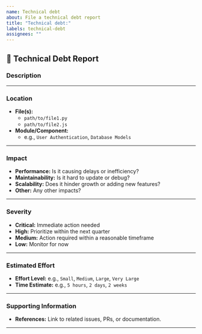 ```yaml
---
name: Technical debt
about: File a technical debt report
title: "Technical debt:"
labels: technical-debt
assignees: ""
---
```


## 🧩 Technical Debt Report

### Description
<!--
Provide a brief overview of the technical debt.
-->

---

### **Location**
<!--
Specify the affected files, modules, or components.  
-->
- **File(s):**  
  - `path/to/file1.py`  
  - `path/to/file2.js`
- **Module/Component:**  
  - e.g., `User Authentication`, `Database Models`

---

### **Impact**
<!--
Explain the negative effects caused by this technical debt:
-->
- **Performance:** Is it causing delays or inefficiency?  
- **Maintainability:** Is it hard to update or debug?  
- **Scalability:** Does it hinder growth or adding new features?  
- **Other:** Any other impacts?


---

### **Severity**
<!--
Provide a qualitative or quantitative assessment of the severity:
-->
- **Critical:** Immediate action needed  
- **High:** Prioritize within the next quarter  
- **Medium:** Action required within a reasonable timeframe  
- **Low:** Monitor for now


---

### **Estimated Effort**
<!--
Provide an estimate of the effort needed for resolution:
-->
- **Effort Level:** e.g., `Small`, `Medium`, `Large`, `Very Large`  
- **Time Estimate:** e.g., `5 hours`, `2 days`, `2 weeks`

---

### **Supporting Information**
<!--
Add any supporting details like screenshots, logs, or references:
-->
- **References:** Link to related issues, PRs, or documentation.

___